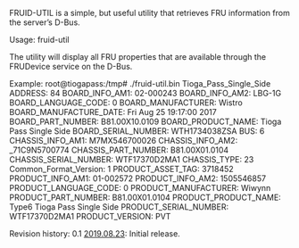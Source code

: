 FRUID-UTIL is a simple, but useful utility that retrieves FRU information from the server’s D-Bus.

Usage: fruid-util 

The utility will display all FRU properties that are available through the FRUDevice service on the D-Bus.

Example:
	root@tiogapass:/tmp# ./fruid-util.bin 
	Tioga_Pass_Single_Side
		ADDRESS: 84
		BOARD_INFO_AM1: 02-000243
		BOARD_INFO_AM2: LBG-1G
		BOARD_LANGUAGE_CODE: 0
		BOARD_MANUFACTURER: Wistro
		BOARD_MANUFACTURE_DATE: Fri Aug 25 19:17:00 2017
		BOARD_PART_NUMBER: B81.00X10.0109
		BOARD_PRODUCT_NAME: Tioga Pass Single Side
		BOARD_SERIAL_NUMBER: WTH1734038ZSA
		BUS: 6
		CHASSIS_INFO_AM1: M7MX546700026
		CHASSIS_INFO_AM2: _71C9N5700774
		CHASSIS_PART_NUMBER: B81.00X01.0104
		CHASSIS_SERIAL_NUMBER: WTF17370D2MA1
		CHASSIS_TYPE: 23
		Common_Format_Version: 1
		PRODUCT_ASSET_TAG: 3718452
		PRODUCT_INFO_AM1: 01-002572
		PRODUCT_INFO_AM2: 1505546857
		PRODUCT_LANGUAGE_CODE: 0
		PRODUCT_MANUFACTURER: Wiwynn
		PRODUCT_PART_NUMBER: B81.00X01.0104
		PRODUCT_PRODUCT_NAME: Type6 Tioga Pass Single Side
		PRODUCT_SERIAL_NUMBER: WTF17370D2MA1
		PRODUCT_VERSION: PVT 

Revision history:
0.1 [2019.08.23](): Initial release. 


